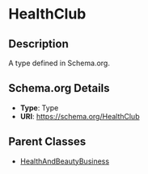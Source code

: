 # HealthClub

## Description
A type defined in Schema.org.

## Schema.org Details
- **Type**: Type
- **URI**: https://schema.org/HealthClub

## Parent Classes
- [HealthAndBeautyBusiness](../HealthAndBeautyBusiness.md)

